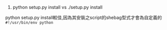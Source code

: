 1. python setup.py install vs ./setup.py install

python setup.py install較佳,因為其安裝之script的shebag型式才會為自定義的`#!/usr/bin/env python`
